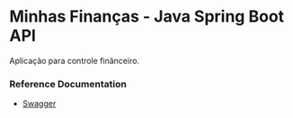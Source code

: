 # Minhas Finanças - Java Spring Boot API 

Aplicação para controle finânceiro.

### Reference Documentation

* [Swagger](https://finance-java-spring.herokuapp.com/)
